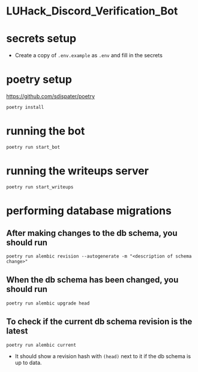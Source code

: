 # LUHack_Discord_Verification_Bot

# secrets setup

- Create a copy of `.env.example` as `.env` and fill in the secrets

# poetry setup

https://github.com/sdispater/poetry

`poetry install`

# running the bot

`poetry run start_bot`

# running the writeups server

`poetry run start_writeups`

# performing database migrations

## After making changes to the db schema, you should run

``` shell
poetry run alembic revision --autogenerate -m "<description of schema change>"
```

## When the db schema has been changed, you should run

``` shell
poetry run alembic upgrade head
```

## To check if the current db schema revision is the latest

``` shell
poetry run alembic current
```

- It should show a revision hash with `(head)` next to it if the db schema is up
  to data.
